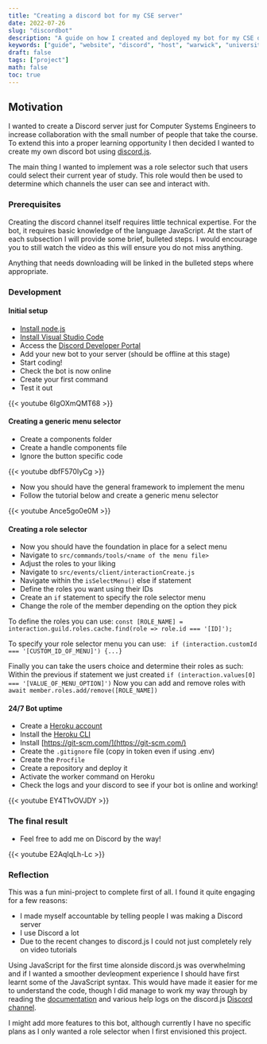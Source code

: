 ```yaml
---
title: "Creating a discord bot for my CSE server"
date: 2022-07-26
slug: "discordbot"
description: "A guide on how I created and deployed my bot for my CSE discord server"
keywords: ["guide", "website", "discord", "host", "warwick", "university", "student", "v14", "discord.js"]
draft: false
tags: ["project"]
math: false
toc: true
---
```


## Motivation

I wanted to create a Discord server just for Computer Systems Engineers to increase collaboration with the small number of people that take the course. To extend this into a proper learning opportunity I then decided I wanted to create my own discord bot using [discord.js](https://discord.js.org/#/). 

The main thing I wanted to implement was a role selector such that users could select their current year of study. This role would then be used to determine which channels the user can see and interact with.

### Prerequisites

Creating the discord channel itself requires little technical expertise. For the bot, it requires basic knowledge of the language JavaScript. At the start of each subsection I will provide some brief, bulleted steps. I would encourage you to still watch the video as this will ensure you do not miss anything.

Anything that needs downloading will be linked in the bulleted steps where appropriate.

### Development

#### Initial setup

* [Install node.js](https://nodejs.org/en/)
* [Install Visual Studio Code](https://code.visualstudio.com/)
* Access the [Discord Developer Portal](https://discord.com/developers/applications)
* Add your new bot to your server (should be offline at this stage)
* Start coding! 
* Check the bot is now online
* Create your first command
* Test it out

{{< youtube 6IgOXmQMT68 >}}

#### Creating a generic menu selector

* Create a components folder
* Create a handle components file
* Ignore the button specific code

{{< youtube dbfF570IyCg >}}

* Now you should have the general framework to implement the menu
* Follow the tutorial below and create a generic menu selector

{{< youtube Ance5go0e0M >}}

#### Creating a role selector

* Now you should have the foundation in place for a select menu
* Navigate to ```src/commands/tools/<name of the menu file>```
* Adjust the roles to your liking
* Navigate to ```src/events/client/interactionCreate.js```
* Navigate within the ```isSelectMenu()``` else if statement
* Define the roles you want using their IDs
* Create an ```if``` statement to specify the role selector menu
* Change the role of the member depending on the option they pick

To define the roles you can use:
```const [ROLE_NAME] = interaction.guild.roles.cache.find(role => role.id === '[ID]');```


To specify your role selector menu you can use:
``` if (interaction.customId === '[CUSTOM_ID_OF_MENU]') {...}```

Finally you can take the users choice and determine their roles as such:
Within the previous if statement we just created ```if (interaction.values[0] === '[VALUE_OF_MENU_OPTION]')```
Now you can add and remove roles with ```await member.roles.add/remove([ROLE_NAME])```

#### 24/7 Bot uptime

* Create a [Heroku account](https://signup.heroku.com/login)
* Install the [Heroku CLI](https://devcenter.heroku.com/articles/heroku-**cli**)
* Install [https://git-scm.com/](https://git-scm.com/)
* Create the ```.gitignore``` file (copy in token even if using .env)
* Create the ```Procfile```
* Create a repository and deploy it
* Activate the worker command on Heroku
* Check the logs and your discord to see if your bot is online and working!

{{< youtube EY4T1vOVJDY >}}

### The final result

* Feel free to add me on Discord by the way!

{{< youtube E2AqIqLh-Lc >}}

### Reflection

This was a fun mini-project to complete first of all. I found it quite engaging for a few reasons:

* I made myself accountable by telling people I was making a Discord server
* I use Discord a lot
* Due to the recent changes to discord.js I could not just completely rely on video tutorials

Using JavaScript for the first time alonside discord.js was overwhelming and if I wanted a smoother devleopment experience I should have first learnt some of the JavaScript syntax. This would have made it easier for me to understand the code, though I did manage to work my way through by reading the [documentation](https://discord.js.org/#/docs/discord.js/main/general/welcome) and various help logs on the discord.js [Discord channel](https://discord.gg/djs).

I might add more features to this bot, although currently I have no specific plans as I only wanted a role selector when I first envisioned this project.

